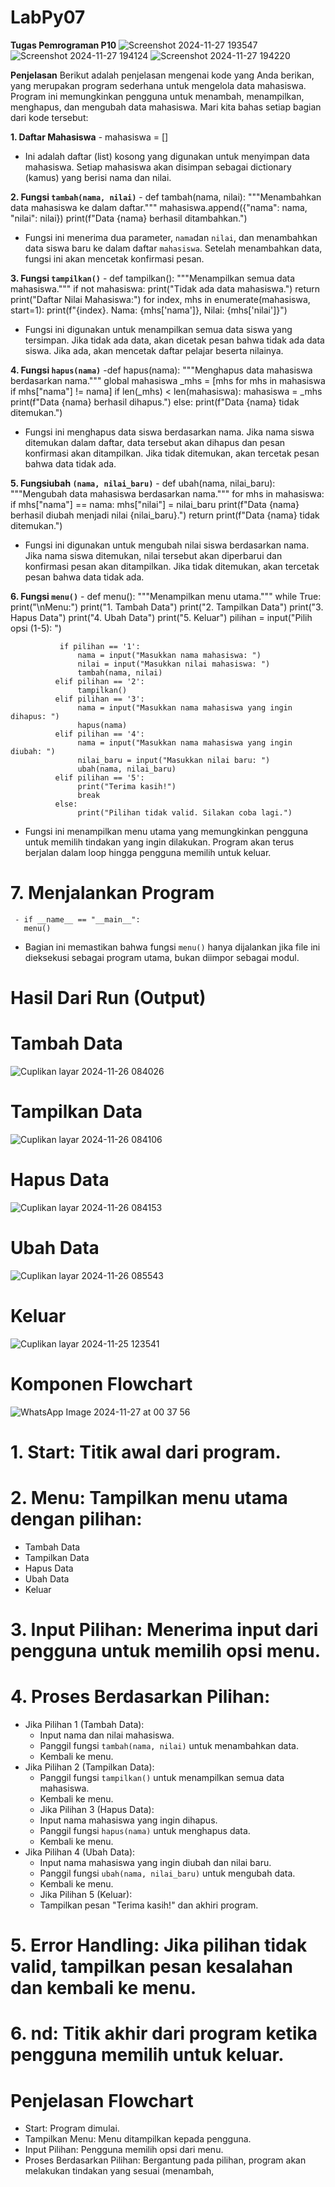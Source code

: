 # LabPy07
**Tugas Pemrograman P10**
![Screenshot 2024-11-27 193547](https://github.com/user-attachments/assets/d062a42f-891e-4dd5-8170-2d1ed2f2a1a8)
![Screenshot 2024-11-27 194124](https://github.com/user-attachments/assets/c55d6d8c-e288-4e1b-b3eb-2b452b56c723)
![Screenshot 2024-11-27 194220](https://github.com/user-attachments/assets/e734a66c-98b0-4df0-8424-cd4f74db11e2)

**Penjelasan**
Berikut adalah penjelasan mengenai kode yang Anda berikan, yang merupakan program sederhana untuk mengelola data mahasiswa. Program ini memungkinkan pengguna untuk menambah, menampilkan, menghapus, dan mengubah data mahasiswa. Mari kita bahas setiap bagian dari kode tersebut:

**1. Daftar Mahasiswa**
    - mahasiswa = []
  - Ini adalah daftar (list) kosong yang digunakan untuk menyimpan data mahasiswa. Setiap mahasiswa akan disimpan sebagai dictionary (kamus) yang berisi nama dan nilai.

**2. Fungsi `tambah(nama, nilai)`**
    - def tambah(nama, nilai):
          """Menambahkan data mahasiswa ke dalam daftar."""
          mahasiswa.append({"nama": nama, "nilai": nilai})
          print(f"Data {nama} berhasil ditambahkan.")
  - Fungsi ini menerima dua parameter, `nama`dan `nilai`, dan menambahkan data siswa baru ke dalam daftar `mahasiswa`. Setelah menambahkan data, fungsi ini akan mencetak 
    konfirmasi pesan.

 **3. Fungsi `tampilkan()`**
     - def tampilkan():
           """Menampilkan semua data mahasiswa."""
           if not mahasiswa:
               print("Tidak ada data mahasiswa.")
               return
           print("Daftar Nilai Mahasiswa:")
           for index, mhs in enumerate(mahasiswa, start=1):
               print(f"{index}. Nama: {mhs['nama']}, Nilai: {mhs['nilai']}")

  - Fungsi ini digunakan untuk menampilkan semua data siswa yang tersimpan. Jika tidak ada data, akan dicetak pesan bahwa tidak ada data siswa. Jika ada, akan mencetak 
    daftar pelajar beserta nilainya.

**4. Fungsi `hapus(nama)`**
     -def hapus(nama):
          """Menghapus data mahasiswa berdasarkan nama."""
          global mahasiswa
          _mhs = [mhs for mhs in mahasiswa if mhs["nama"] != nama]
          if len(_mhs) < len(mahasiswa):
              mahasiswa = _mhs
              print(f"Data {nama} berhasil dihapus.")
         else:
             print(f"Data {nama} tidak ditemukan.")
  - Fungsi ini menghapus data siswa berdasarkan nama. Jika nama siswa ditemukan dalam daftar, data tersebut akan dihapus dan pesan konfirmasi akan ditampilkan. Jika tidak 
    ditemukan, akan tercetak pesan bahwa data tidak ada.

 **5. Fungsiubah `(nama, nilai_baru)`**
     - def ubah(nama, nilai_baru):
           """Mengubah data mahasiswa berdasarkan nama."""
           for mhs in mahasiswa:
                if mhs["nama"] == nama:
                    mhs["nilai"] = nilai_baru
                    print(f"Data {nama} berhasil diubah menjadi nilai {nilai_baru}.")
                    return
            print(f"Data {nama} tidak ditemukan.")

  - Fungsi ini digunakan untuk mengubah nilai siswa berdasarkan nama. Jika nama siswa ditemukan, nilai tersebut akan diperbarui dan konfirmasi pesan akan ditampilkan. Jika 
    tidak ditemukan, akan tercetak pesan bahwa data tidak ada.

**6. Fungsi `menu()`**
     - def menu():
           """Menampilkan menu utama."""
           while True:
               print("\nMenu:")
               print("1. Tambah Data")
               print("2. Tampilkan Data")
               print("3. Hapus Data")
               print("4. Ubah Data")
               print("5. Keluar")
               pilihan = input("Pilih opsi (1-5): ")

               if pilihan == '1':
                   nama = input("Masukkan nama mahasiswa: ")
                   nilai = input("Masukkan nilai mahasiswa: ")
                   tambah(nama, nilai)
              elif pilihan == '2':
                   tampilkan()
              elif pilihan == '3':
                   nama = input("Masukkan nama mahasiswa yang ingin dihapus: ")
                   hapus(nama)
              elif pilihan == '4':
                   nama = input("Masukkan nama mahasiswa yang ingin diubah: ")
                   nilai_baru = input("Masukkan nilai baru: ")
                   ubah(nama, nilai_baru)
              elif pilihan == '5':
                   print("Terima kasih!")
                   break
              else:
                   print("Pilihan tidak valid. Silakan coba lagi.")

  - Fungsi ini menampilkan menu utama yang memungkinkan pengguna untuk memilih tindakan yang ingin dilakukan. Program akan terus berjalan dalam loop hingga pengguna memilih 
    untuk keluar.

# 7. Menjalankan Program
     - if __name__ == "__main__":
       menu()
  - Bagian ini memastikan bahwa fungsi `menu()` hanya dijalankan jika file ini dieksekusi sebagai program utama, bukan diimpor sebagai modul.

# Hasil Dari Run (Output)

# Tambah Data
![Cuplikan layar 2024-11-26 084026](https://github.com/user-attachments/assets/5bdc1f6d-9a07-4b3d-b21d-1f44650d2fdb)
# Tampilkan Data
![Cuplikan layar 2024-11-26 084106](https://github.com/user-attachments/assets/3febc779-4757-4e25-a5ad-d065567891d4)
# Hapus Data
![Cuplikan layar 2024-11-26 084153](https://github.com/user-attachments/assets/dc1c3d8d-c0a4-450b-a418-444dcfce3c35)
# Ubah Data 
![Cuplikan layar 2024-11-26 085543](https://github.com/user-attachments/assets/43db4b70-4bde-464a-8e9f-ee629c90fbf8)
# Keluar
![Cuplikan layar 2024-11-25 123541](https://github.com/user-attachments/assets/f1b412cb-501d-4f19-b644-75103033547f)
# Komponen Flowchart
![WhatsApp Image 2024-11-27 at 00 37 56](https://github.com/user-attachments/assets/244ef38e-a3c0-4c70-a927-0693a2d69638)

# 1. Start: Titik awal dari program.
# 2. Menu: Tampilkan menu utama dengan pilihan:
  - Tambah Data
  - Tampilkan Data
  - Hapus Data
  - Ubah Data
  - Keluar
# 3. Input Pilihan: Menerima input dari pengguna untuk memilih opsi menu.
# 4. Proses Berdasarkan Pilihan:
  - Jika Pilihan 1 (Tambah Data):
     - Input nama dan nilai mahasiswa.
     - Panggil fungsi `tambah(nama, nilai)` untuk menambahkan data.
     - Kembali ke menu.
  - Jika Pilihan 2 (Tampilkan Data):
     - Panggil fungsi `tampilkan()` untuk menampilkan semua data mahasiswa.
     - Kembali ke menu.
     - Jika Pilihan 3 (Hapus Data):
     - Input nama mahasiswa yang ingin dihapus.
     - Panggil fungsi `hapus(nama)` untuk menghapus data.
     - Kembali ke menu.
  - Jika Pilihan 4 (Ubah Data):
     - Input nama mahasiswa yang ingin diubah dan nilai baru.
     - Panggil fungsi `ubah(nama, nilai_baru)` untuk mengubah data.
     - Kembali ke menu.
     - Jika Pilihan 5 (Keluar):
     - Tampilkan pesan "Terima kasih!" dan akhiri program.
# 5. Error Handling: Jika pilihan tidak valid, tampilkan pesan kesalahan dan kembali ke menu.
# 6. nd: Titik akhir dari program ketika pengguna memilih untuk keluar.

# Penjelasan Flowchart
 - Start: Program dimulai.
 - Tampilkan Menu: Menu ditampilkan kepada pengguna.
 - Input Pilihan: Pengguna memilih opsi dari menu.
 - Proses Berdasarkan Pilihan: Bergantung pada pilihan, program akan melakukan tindakan yang sesuai (menambah,
